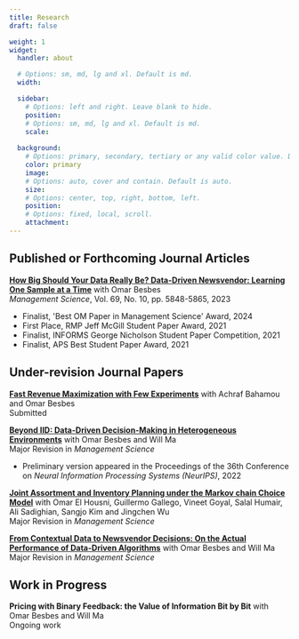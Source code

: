 ```yaml
---
title: Research
draft: false

weight: 1
widget:
  handler: about

  # Options: sm, md, lg and xl. Default is md.
  width:

  sidebar:
    # Options: left and right. Leave blank to hide.
    position:
    # Options: sm, md, lg and xl. Default is md.
    scale:
  
  background:
    # Options: primary, secondary, tertiary or any valid color value. Default is primary.
    color: primary
    image:
    # Options: auto, cover and contain. Default is auto.
    size:
    # Options: center, top, right, bottom, left.
    position:
    # Options: fixed, local, scroll.
    attachment: 
---
```


## Published or Forthcoming Journal Articles

[**How Big Should Your Data Really Be? Data-Driven Newsvendor: Learning One Sample at a Time**](https://papers.ssrn.com/sol3/papers.cfm?abstract_id=3878155) with Omar Besbes   
*Management Science*, Vol. 69, No. 10, pp. 5848-5865, 2023
  * Finalist, 'Best OM Paper in Management Science' Award, 2024
  * First Place, RMP Jeff McGill Student Paper Award, 2021  
  * Finalist, INFORMS George Nicholson Student Paper Competition, 2021  
  * Finalist, APS Best Student Paper Award, 2021  


## Under-revision Journal Papers

[**Fast Revenue Maximization with Few Experiments**](https://papers.ssrn.com/sol3/papers.cfm?abstract_id=4890431) with Achraf Bahamou and Omar Besbes  
Submitted


[**Beyond IID: Data-Driven Decision-Making in Heterogeneous Environments**](https://papers.ssrn.com/sol3/papers.cfm?abstract_id=4140928) with Omar Besbes and Will Ma  
Major Revision in *Management Science*
  * Preliminary version appeared in the Proceedings of the 36th Conference on *Neural Information Processing Systems (NeurIPS)*, 2022


[**Joint Assortment and Inventory Planning under the Markov chain Choice Model**](https://papers.ssrn.com/sol3/papers.cfm?abstract_id=3832909) with Omar El Housni, Guillermo Gallego, Vineet Goyal, Salal Humair, Ali Sadighian, Sangjo Kim and Jingchen Wu  
Major Revision in *Management Science* 

[**From Contextual Data to Newsvendor Decisions: On the Actual Performance of Data-Driven Algorithms**](https://papers.ssrn.com/sol3/papers.cfm?abstract_id=4361470) with Omar Besbes and Will Ma  
Major Revision in *Management Science*

## Work in Progress

**Pricing with Binary Feedback: the Value of Information Bit by Bit** with Omar Besbes and Will Ma  
Ongoing work






